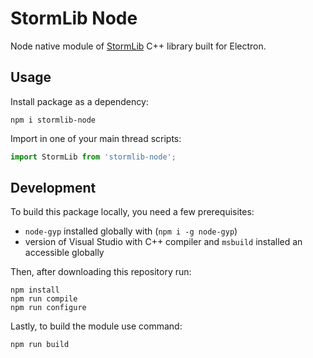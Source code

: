# StormLib Node

Node native module of [StormLib](https://github.com/ladislav-zezula/StormLib) C++ library built for Electron.

## Usage

Install package as a dependency:

```
npm i stormlib-node
```

Import in one of your main thread scripts:

```js
import StormLib from 'stormlib-node';
```

## Development

To build this package locally, you need a few prerequisites:

- `node-gyp` installed globally with (`npm i -g node-gyp`)
- version of Visual Studio with C++ compiler and `msbuild` installed an accessible globally

Then, after downloading this repository run:

```
npm install
npm run compile
npm run configure
```

Lastly, to build the module use command:

```
npm run build
```
